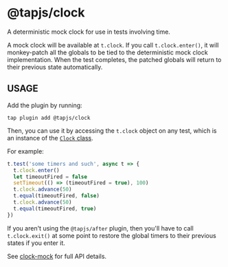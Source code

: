 # @tapjs/clock

A deterministic mock clock for use in tests involving time.

A mock clock will be available at `t.clock`. If you call
`t.clock.enter()`, it will monkey-patch all the globals to be
tied to the deterministic mock clock implementation. When the
test completes, the patched globals will return to their previous
state automatically.

## USAGE

Add the plugin by running:

```
tap plugin add @tapjs/clock
```

Then, you can use it by accessing the `t.clock` object on any
test, which is an instance of the [`Clock`
class](https://isaacs.github.io/clock-mock/classes/Clock.html).

For example:

```js
t.test('some timers and such', async t => {
  t.clock.enter()
  let timeoutFired = false
  setTimeout(() => (timeoutFired = true), 100)
  t.clock.advance(50)
  t.equal(timeoutFired, false)
  t.clock.advance(50)
  t.equal(timeoutFired, true)
})
```

If you aren't using the `@tapjs/after` plugin, then you'll have
to call `t.clock.exit()` at some point to restore the global
timers to their previous states if you enter it.

See [clock-mock](https://isaacs.github.io/clock-mock/) for full
API details.

